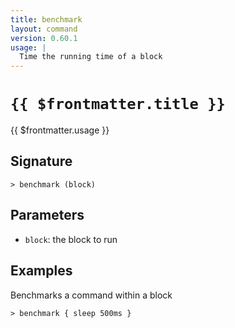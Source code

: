 ```yaml
---
title: benchmark
layout: command
version: 0.60.1
usage: |
  Time the running time of a block
---
```


# `{{ $frontmatter.title }}`

<div style='white-space: pre-wrap;'>{{ $frontmatter.usage }}</div>

## Signature

`> benchmark (block)`

## Parameters

- `block`: the block to run

## Examples

Benchmarks a command within a block

```shell
> benchmark { sleep 500ms }
```
